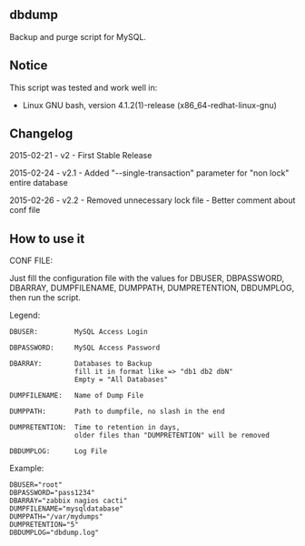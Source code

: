 dbdump
--------------------------------------------------------------------------------

Backup and purge script for MySQL.


Notice
--------------------------------------------------------------------------------

This script was tested and work well in:

* Linux
	GNU bash, version 4.1.2(1)-release (x86_64-redhat-linux-gnu)

Changelog
--------------------------------------------------------------------------------

2015-02-21	- v2	- First Stable Release

2015-02-24	- v2.1	- Added "--single-transaction" parameter for "non lock" entire database

2015-02-26	- v2.2	- Removed unnecessary lock file
			- Better comment about conf file

How to use it
--------------------------------------------------------------------------------

CONF FILE:

Just  fill  the  configuration  file  with  the  values  for DBUSER, DBPASSWORD,
DBARRAY, DUMPFILENAME, DUMPPATH, DUMPRETENTION, DBDUMPLOG, then run the script.

Legend:

	DBUSER:			MySQL Access Login
	
	DBPASSWORD: 	MySQL Access Password
	
	DBARRAY:		Databases to Backup
					fill it in format like => "db1 db2 dbN"
					Empty = "All Databases"
					
	DUMPFILENAME:	Name of Dump File
	
	DUMPPATH:		Path to dumpfile, no slash in the end
	
	DUMPRETENTION:	Time to retention in days,
					older files than "DUMPRETENTION" will be removed
					
	DBDUMPLOG:		Log File

Example:

	DBUSER="root"
	DBPASSWORD="pass1234"
	DBARRAY="zabbix nagios cacti"
	DUMPFILENAME="mysqldatabase"
	DUMPPATH="/var/mydumps"
	DUMPRETENTION="5"
	DBDUMPLOG="dbdump.log"
